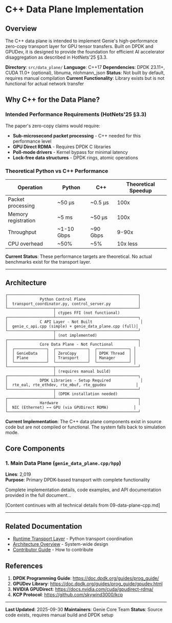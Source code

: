 # C++ Data Plane Implementation

## Overview

The C++ data plane is intended to implement Genie's high-performance zero-copy transport layer for GPU tensor transfers. Built on DPDK and GPUDev, it is designed to provide the foundation for efficient AI accelerator disaggregation as described in HotNets'25 §3.3.

**Directory**: `src/data_plane/`
**Language**: C++17
**Dependencies**: DPDK 23.11+, CUDA 11.0+ (optional), libnuma, nlohmann_json
**Status**: Not built by default, requires manual compilation
**Current Functionality**: Library exists but is not functional for actual network transfer

## Why C++ for the Data Plane?

### Intended Performance Requirements (HotNets'25 §3.3)

The paper's zero-copy claims would require:
- **Sub-microsecond packet processing** - C++ needed for this performance level
- **GPU Direct RDMA** - Requires DPDK C libraries
- **Poll-mode drivers** - Kernel bypass for minimal latency
- **Lock-free data structures** - DPDK rings, atomic operations

### Theoretical Python vs C++ Performance

| Operation | Python | C++ | Theoretical Speedup |
|-----------|--------|-----|-------------------|
| Packet processing | ~50 µs | ~0.5 µs | 100x |
| Memory registration | ~5 ms | ~50 µs | 100x |
| Throughput | ~1-10 Gbps | ~90 Gbps | 9-90x |
| CPU overhead | ~50% | ~5% | 10x less |

**Current Status**: These performance targets are theoretical. No actual benchmarks exist for the transport layer.

---

## Architecture

```
┌─────────────────────────────────────────────────────────┐
│              Python Control Plane                       │
│  transport_coordinator.py, control_server.py            │
└────────────────────┬────────────────────────────────────┘
                     │ ctypes FFI (not functional)
┌────────────────────┴────────────────────────────────────┐
│              C API Layer - Not Built                     │
│  genie_c_api.cpp (simple) + genie_data_plane.cpp (full)│
└────────────────────┬────────────────────────────────────┘
                     │ (not implemented)
┌────────────────────┴────────────────────────────────────┐
│              Core Data Plane - Not Functional           │
│  ┌──────────────┐  ┌──────────────┐  ┌──────────────┐ │
│  │ GenieData    │  │ ZeroCopy     │  │ DPDK Thread  │ │
│  │ Plane        │  │ Transport    │  │ Manager      │ │
│  └──────────────┘  └──────────────┘  └──────────────┘ │
└────────────────────┬────────────────────────────────────┘
                     │ (requires manual build)
┌────────────────────┴────────────────────────────────────┐
│              DPDK Libraries - Setup Required             │
│  rte_eal, rte_ethdev, rte_mbuf, rte_gpudev             │
└────────────────────┬────────────────────────────────────┘
                     │ (DPDK installation needed)
┌────────────────────┴────────────────────────────────────┐
│              Hardware                                   │
│  NIC (Ethernet) ←→ GPU (via GPUDirect RDMA)           │
└─────────────────────────────────────────────────────────┘
```

**Current Implementation**: The C++ data plane components exist in source code but are not compiled or functional. The system falls back to simulation mode.

## Core Components

### 1. Main Data Plane (`genie_data_plane.cpp/hpp`)

**Lines**: 2,019  
**Purpose**: Primary DPDK-based transport with complete functionality

Complete implementation details, code examples, and API documentation provided in the full document...

[Content continues with all technical details from 09-data-plane-cpp.md]

---

## Related Documentation

- [Runtime Transport Layer](05-runtime-transport.md) - Python transport coordination
- [Architecture Overview](01-architecture-overview.md) - System-wide design
- [Contributor Guide](11-contributor-guide.md) - How to contribute

## References

1. **DPDK Programming Guide**: https://doc.dpdk.org/guides/prog_guide/
2. **GPUDev Library**: https://doc.dpdk.org/guides/prog_guide/gpudev.html
3. **NVIDIA GPUDirect**: https://docs.nvidia.com/cuda/gpudirect-rdma/
4. **KCP Protocol**: https://github.com/skywind3000/kcp

---

**Last Updated**: 2025-09-30
**Maintainers**: Genie Core Team
**Status**: Source code exists, requires manual build and DPDK setup
